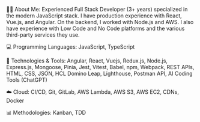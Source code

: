 👨‍💻 About Me: Experienced Full Stack Developer (3+ years) specialized in the modern JavaScript stack. I have production experience with React, Vue.js, and Angular. On the backend, I worked with Node.js and AWS. I also have experience with Low Code and No Code platforms and the various third-party services they use.

💻 Programming Languages: JavaScript, TypeScript

🔧 Technologies & Tools: Angular, React, Vuejs, Redux.js, Node.js, Express.js, Mongoose, Pinia, Jest, Vitest, Babel, npm, Webpack, REST APIs, HTML, CSS, JSON, HCL Domino Leap, Lighthouse, Postman API, AI Coding Tools (ChatGPT)

☁️ Cloud: CI/CD, Git, GitLab, AWS Lambda, AWS S3, AWS EC2, CDNs, Docker

📊 Methodologies: Kanban, TDD
